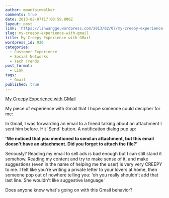 ```yaml
---
author: mountainwalker
comments: true
date: 2013-02-07T17:00:59.000Z
layout: post
link: 'https://linwangge.wordpress.com/2013/02/07/my-creepy-experience-with-gmail/'
slug: my-creepy-experience-with-gmail
title: My Creepy Experience with GMail
wordpress_id: 930
categories:
  - Customer Experience
  - Social Networks
  - Tech Trends
post_format:
  - Link
tags:
  - Gmail
published: true
---
```


[My Creepy Experience with GMail](http://techcrunch.com/2013/02/07/seriously-this-again-new-aggressive-marketing-from-microsoft-warns-gmail-users-that-google-reads-their-email/)

My piece of experience with Gmail that I hope someone could decipher for me:

In Gmail, I was forwarding an email to a friend talking about an attachment I sent him before. Hit 'Send' button. A notification dialog pup up:

**'We noticed that you mentioned to send an attachment, but this email doesn't have an attachment. Did you forget to attach the file?'**

Seriously? Reading my email to sell ads is bad enough but I can still stand it somehow. Reading my content and try to make sense of it, and make suggestions (even in the name of helping me the user) is very very CREEPY to me. I felt like you're writing a private letter to your lovers at home, then someone pop out of nowhere telling you: 'oh you really shouldn't add that last line. She wouldn't like suggestive language.'

Does anyone know what's going on with this Gmail behavior?

